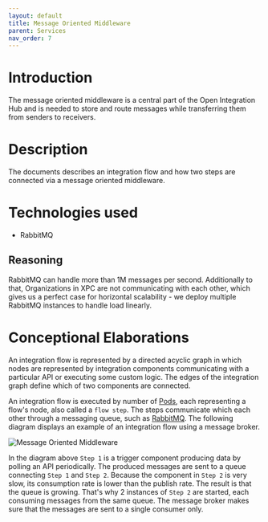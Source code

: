 ```yaml
---
layout: default
title: Message Oriented Middleware
parent: Services
nav_order: 7
---
```


# Introduction

The message oriented middleware is a central part of the Open Integration Hub and is needed to store and route messages while transferring them from senders to receivers.

# Description

The documents describes an integration flow and how two steps are connected via a message oriented middleware.

# Technologies used

- RabbitMQ

## Reasoning

RabbitMQ can handle more than 1M messages per second. Additionally to that, Organizations in XPC are not communicating with each other, which gives us a perfect case for horizontal scalability - we deploy multiple RabbitMQ instances to handle load linearly.

# Conceptional Elaborations


An integration flow is represented by a directed acyclic graph in which
nodes are represented by integration components communicating with a
particular API or executing some custom logic. The edges of the
integration graph define which of two components are connected.

An integration flow is executed by number of [Pods](https://kubernetes.io/docs/concepts/workloads/pods/pod/),
each representing a flow's node, also called a `flow step`. The steps
communicate which each other through a messaging queue, such as [RabbitMQ](https://www.rabbitmq.com/).
The following diagram displays an example of an integration flow using
a message broker.

![Message Oriented Middleware](Assets/MessageOrientedMiddleware.png)

In the diagram above `Step 1` is a trigger component producing data by
polling an API periodically. The produced messages are sent to a queue
connecting `Step 1` and `Step 2`. Because the component in `Step 2` is
very slow, its consumption rate is lower than the publish rate. The
result is that the queue is growing. That's why 2 instances of `Step 2`
are started, each consuming messages from the same queue. The message
broker makes sure that the messages are sent to a single consumer only.
